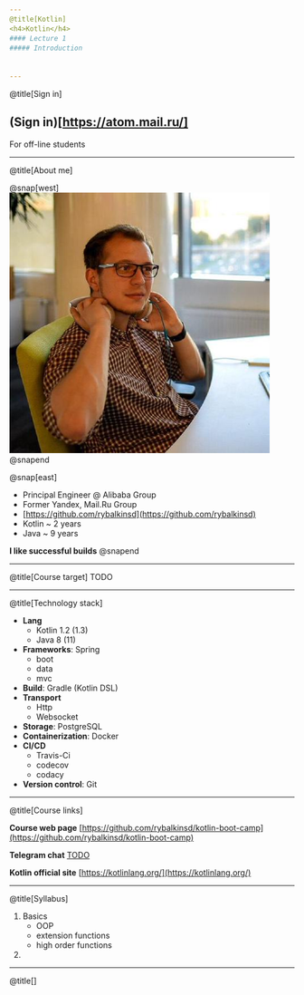 ```yaml
---
@title[Kotlin]
<h4>Kotlin</h4>
#### Lecture 1
##### Introduction


---
```

@title[Sign in]
## (Sign in)[https://atom.mail.ru/] 
For off-line students


---
@title[About me] 

@snap[west]
    ![](lecture01/slides/assets/images/me.jpeg)
@snapend




@snap[east]
- Principal Engineer @ Alibaba Group
- Former Yandex, Mail.Ru Group 
- [https://github.com/rybalkinsd](https://github.com/rybalkinsd)
- Kotlin ~ 2 years
- Java ~ 9 years

**I like successful builds**
@snapend

---
@title[Course target]
TODO

---
@title[Technology stack]
- **Lang** 
    - Kotlin 1.2 (1.3)
    - Java 8 (11)
- **Frameworks**: Spring
    - boot
    - data
    - mvc
- **Build**: Gradle (Kotlin DSL)
- **Transport** 
    - Http 
    - Websocket
- **Storage**: PostgreSQL
- **Containerization**: Docker
- **CI/CD** 
    - Travis-Ci
    - codecov
    - codacy
- **Version control**: Git

---
@title[Course links]

**Course web page**
[https://github.com/rybalkinsd/kotlin-boot-camp](https://github.com/rybalkinsd/kotlin-boot-camp)

**Telegram chat**
[TODO](TODO)

**Kotlin official site**
[https://kotlinlang.org/](https://kotlinlang.org/)


---
@title[Syllabus]
1. Basics
    - OOP
    - extension functions
    - high order functions
1. 
    


---
@title[]

